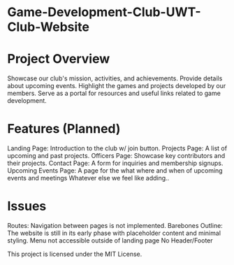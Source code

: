# Game-Development-Club-UWT-Club-Website

# Project Overview

Showcase our club's mission, activities, and achievements.
Provide details about upcoming events.
Highlight the games and projects developed by our members.
Serve as a portal for resources and useful links related to game development.

# Features (Planned)
Landing Page: Introduction to the club w/ join button.
Projects Page: A list of upcoming and past projects.
Officers Page: Showcase key contributors and their projects.
Contact Page: A form for inquiries and membership signups.
Upcoming Events Page: A page for the what where and when of upcoming events and meetings 
Whatever else we feel like adding..

# Issues
Routes: Navigation between pages is not implemented.
Barebones Outline: The website is still in its early phase with placeholder content and minimal styling.
Menu not accessible outside of landing page
No Header/Footer

This project is licensed under the MIT License.
